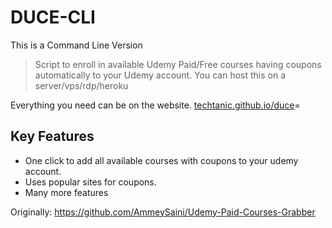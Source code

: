 # DUCE-CLI

This is a Command Line Version

> Script to enroll in available Udemy Paid/Free courses having coupons automatically to your Udemy account.
You can host this on a server/vps/rdp/heroku

Everything you need can be on the website. [techtanic.github.io/duce](https://techtanic.github.io/duce/)=


## Key Features
- One click to add all available courses with coupons to your udemy account.
- Uses popular sites for coupons.
- Many more features

Originally: https://github.com/AmmeySaini/Udemy-Paid-Courses-Grabber
